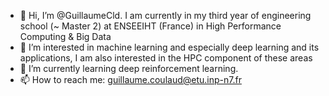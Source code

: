 - 👋 Hi, I’m @GuillaumeCld. I am currently in my third year of engineering school (~ Master 2) at ENSEEIHT (France) in High Performance Computing & Big Data
- 👀 I’m interested in machine learning and especially deep learning and its applications, I am also interested in the HPC component of these areas
- 🌱 I’m currently learning deep reinforcement learning.
- 📫 How to reach me: guillaume.coulaud@etu.inp-n7.fr

<!---
GuillaumeCld/GuillaumeCld is a ✨ special ✨ repository because its `README.md` (this file) appears on your GitHub profile.
You can click the Preview link to take a look at your changes.
--->
